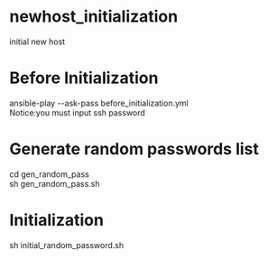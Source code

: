 # newhost_initialization
initial new host 


Before Initialization
==================
ansible-play --ask-pass before_initialization.yml  
Notice:you must input ssh password


Generate random passwords list
=================
cd gen_random_pass  
sh gen_random_pass.sh


Initialization
==================
sh initial_random_password.sh
